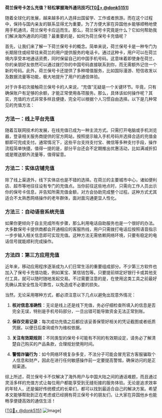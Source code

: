 **荷兰保号卡怎么充值？轻松掌握海外通讯技巧[[TG💪+ @donk5151](https://t.me/s/donk5151)]**

随着全球化的发展，越来越多的人选择出国留学、工作或者旅游。而在这个过程中，保持与国内亲友的联系显得尤为重要。为了方便大家在异国他乡能够顺畅地使用手机通讯，荷兰保号卡应运而生。那么，荷兰保号卡究竟是什么？它如何帮助我们解决海外通讯的问题？最重要的是，如何为荷兰保号卡充值呢？

首先，让我们来了解一下荷兰保号卡的概念。简单来说，荷兰保号卡是一种专门为长期居住或经常往来荷兰的用户提供服务的电话卡。通过这种卡，用户可以在荷兰境内享受本地通话资费，同时保留自己的中国手机号码。这意味着即使身在荷兰，你的亲朋好友依然可以通过拨打你的中国号码直接联系到你，而无需额外记住一个新的号码。此外，荷兰保号卡还提供了多种增值服务，比如国际漫游、短信收发以及数据流量等功能，极大地提升了用户的通信体验。

对于许多初次接触荷兰保号卡的人来说，“充值”无疑是一个关键环节。毕竟，只有确保账户有足够的余额，才能正常使用各项服务。那么，具体该如何操作呢？其实，充值的方式非常多样且便捷，完全可以根据个人习惯自由选择。以下是几种常见的充值方法：

### 方法一：线上平台充值

随着互联网技术的发展，在线充值已成为一种主流方式。只需打开电脑或手机浏览器，登录相关服务商提供的官方网站，按照提示输入手机号码并选择合适的充值金额即可完成支付。通常情况下，这些平台支持支付宝、微信等多种支付手段，操作流程简单快捷。值得一提的是，部分平台还会不定期推出优惠活动，比如满减折扣或是赠送额外流量等，值得留意。

### 方法二：实体店铺充值

除了线上渠道外，线下实体店也是不错的选择。在荷兰的主要城市中心，诸如便利店、超市等地往往设有专门的充值点。当你前往这些地点时，只需向工作人员出示你的保号卡信息，并告知所需充值金额，对方会协助完成整个过程。这种方式尤其适合不太熟悉网络操作的老年群体，面对面沟通更显人性化。

### 方法三：自动语音系统充值

如果你更倾向于自主完成所有步骤，那么利用电话自助服务也是一个很好的办法。大多数保号卡提供商都会开通相应的客服热线，用户只需拨打电话后按照语音指示一步步输入相关信息即可实现充值。这种方法无需依赖网络环境，只要有稳定的电话信号就能顺利完成操作。

### 方法四：第三方应用充值

近年来，移动应用程序逐渐成为人们日常生活的重要组成部分。不少第三方软件也加入了保号卡充值功能，例如某宝、某信钱包等。只要提前绑定好银行卡或其他支付工具，就可以随时随地发起交易。不过需要注意的是，在使用这类工具之前最好先确认其安全性及可靠性，以免造成不必要的损失。

当然，无论采用哪种方式，都必须注意以下几点以避免出现意外情况：

1. **核对信息准确性**：无论是线上还是线下充值，务必仔细检查所填入的信息是否完全无误，特别是手机号码部分，一旦出错可能导致资金无法正常到账。
   
2. **保存交易记录**：每次成功充值之后都应该妥善保管好相关的凭证截图或者纸质凭据，以便日后查询或作为维权依据。

3. **关注有效期规则**：不同类型的保号卡可能有不同的有效期设定，请务必了解清楚自己购买的产品条款，合理规划使用时间。

4. **警惕诈骗行为**：如今网络环境复杂多变，不法分子可能会冒充官方客服骗取个人信息和财产，因此在进行任何敏感操作前一定要提高警惕，确保访问的是正规渠道。

综上所述，荷兰保号卡不仅解决了海外用户与中国大陆之间的通话难题，而且通过灵活多样的充值方式让每位用户都能享受到无缝衔接的服务体验。无论是追求效率的年轻人，还是偏好传统模式的长辈们，都可以找到最适合自己的解决方案。希望本文能够帮助到正在考虑或已经拥有荷兰保号卡的朋友们，让大家在异国他乡也能畅享便捷高效的通信生活！

[[TG💪+ @donk5151](https://t.me/s/donk5151) ![Image](https://i.postimg.cc/rwNCRYN7/Snipaste-2025-04-30-17-27-05.png)]